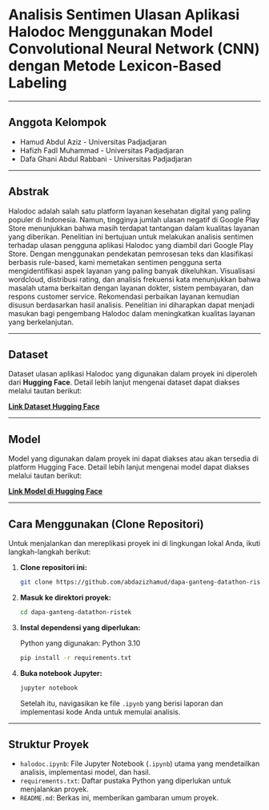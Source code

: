 # Analisis Sentimen Ulasan Aplikasi Halodoc Menggunakan Model Convolutional Neural Network (CNN) dengan Metode Lexicon-Based Labeling

---

## Anggota Kelompok

* Hamud Abdul Aziz - Universitas Padjadjaran
* Hafizh Fadl Muhammad - Universitas Padjadjaran
* Dafa Ghani Abdul Rabbani - Universitas Padjadjaran

---

## Abstrak

Halodoc adalah salah satu platform layanan kesehatan digital yang paling populer di Indonesia. Namun, tingginya jumlah ulasan negatif di Google Play Store menunjukkan bahwa masih terdapat tantangan dalam kualitas layanan yang diberikan. Penelitian ini bertujuan untuk melakukan analisis sentimen terhadap ulasan pengguna aplikasi Halodoc yang diambil dari Google Play Store. Dengan menggunakan pendekatan pemrosesan teks dan klasifikasi berbasis rule-based, kami memetakan sentimen pengguna serta mengidentifikasi aspek layanan yang paling banyak dikeluhkan. Visualisasi wordcloud, distribusi rating, dan analisis frekuensi kata menunjukkan bahwa masalah utama berkaitan dengan layanan dokter, sistem pembayaran, dan respons customer service. Rekomendasi perbaikan layanan kemudian disusun berdasarkan hasil analisis. Penelitian ini diharapkan dapat menjadi masukan bagi pengembang Halodoc dalam meningkatkan kualitas layanan yang berkelanjutan.


---

## Dataset

Dataset ulasan aplikasi Halodoc yang digunakan dalam proyek ini diperoleh dari **Hugging Face**. Detail lebih lanjut mengenai dataset dapat diakses melalui tautan berikut:

[**Link Dataset Hugging Face**](https://huggingface.co/datasets/kangdap/halodoc-app-review/viewer)



---
## Model

Model yang digunakan dalam proyek ini dapat diakses atau akan tersedia di platform Hugging Face. Detail lebih lanjut mengenai model dapat diakses melalui tautan berikut:

[**Link Model di Hugging Face**](https://huggingface.co/kangdap/Sentiment-Analysis)


---

## Cara Menggunakan (Clone Repositori)

Untuk menjalankan dan mereplikasi proyek ini di lingkungan lokal Anda, ikuti langkah-langkah berikut:

1.  **Clone repositori ini:**

    ```bash
    git clone https://github.com/abdazizhamud/dapa-ganteng-datathon-ristek.git
    ```

    
2.  **Masuk ke direktori proyek:**

    ```bash
    cd dapa-ganteng-datathon-ristek
    ```

3.  **Instal dependensi yang diperlukan:**

    Python yang digunakan: Python 3.10
    ```bash
    pip install -r requirements.txt
    ```


4.  **Buka notebook Jupyter:**

    ```bash
    jupyter notebook
    ```

    Setelah itu, navigasikan ke file `.ipynb` yang berisi laporan dan implementasi kode Anda untuk memulai analisis.

---

## Struktur Proyek

* `halodoc.ipynb`: File Jupyter Notebook (`.ipynb`) utama yang mendetailkan analisis, implementasi model, dan hasil.
* `requirements.txt`: Daftar pustaka Python yang diperlukan untuk menjalankan proyek.
* `README.md`: Berkas ini, memberikan gambaran umum proyek.